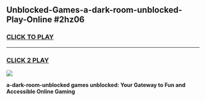 
## Unblocked-Games-a-dark-room-unblocked-Play-Online #2hz06
<h3>
<a href="https://news.freeplayer.one?title=a-dark-room-unblocked&ref=3">CLICK TO PLAY</a></h3>
<hr>

<h3>
<a href="https://news.freeplayer.one?title=a-dark-room-unblocked&ref=3">CLICK 2 PLAY</a>
  
</h3>

<a href="https://news.freeplayer.one?title=a-dark-room-unblocked&ref=3"><img src="https://clearcache.store/games.png"></a>


**a-dark-room-unblocked games unblocked: Your Gateway to Fun and Accessible Online Gaming**
